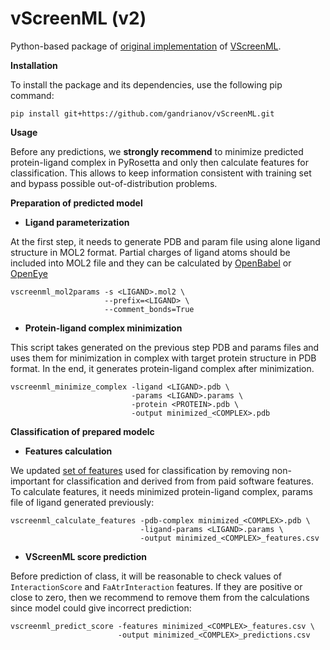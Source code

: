vScreenML (v2)
==============================

Python-based package of [original implementation](https://github.com/karanicolaslab/vscreenml) of [VScreenML](https://www.pnas.org/content/117/31/18477). 

**Installation**

To install the package and its dependencies, use the following pip command:

```
pip install git+https://github.com/gandrianov/vScreenML.git
```

**Usage**

Before any predictions, we **strongly recommend** to minimize predicted protein-ligand complex in PyRosetta and only then calculate features for classification. This allows to keep information consistent with training set and bypass possible out-of-distribution problems.

**Preparation of predicted model**

- **Ligand parameterization**

At the first step, it needs to generate PDB and param file using alone ligand structure in MOL2 format. Partial charges of ligand atoms should be included into MOL2 file and they can be calculated by [OpenBabel](https://openbabel.org/docs/Command-line_tools/babel.html) or [OpenEye](https://docs.eyesopen.com/toolkits/python/quacpactk/examples_summary_assigncharges.html)

```
vscreenml_mol2params -s <LIGAND>.mol2 \
                     --prefix=<LIGAND> \
                     --comment_bonds=True
```

- **Protein-ligand complex minimization**

This script takes generated on the previous step PDB and params files and uses them for minimization in complex with target protein structure in PDB format. In the end, it generates protein-ligand complex after minimization.

```
vscreenml_minimize_complex -ligand <LIGAND>.pdb \
                           -params <LIGAND>.params \
                           -protein <PROTEIN>.pdb \
                           -output minimized_<COMPLEX>.pdb
```

**Classification of prepared modelc**

- **Features calculation**

We updated [set of features](https://github.com/gandrianov/vScreenML/blob/main/vScreenML/models/DUDE_columns.csv) used for classification by removing non-important for classification and derived from from paid software features. To calculate features, it needs minimized protein-ligand complex, params file of ligand generated previously:

```
vscreenml_calculate_features -pdb-complex minimized_<COMPLEX>.pdb \
                             -ligand-params <LIGAND>.params \
                             -output minimized_<COMPLEX>_features.csv
```

- **VScreenML score prediction**

Before prediction of class, it will be reasonable to check values of `InteractionScore` and `FaAtrInteraction` features. If they are positive or close to zero, then we recommend to remove them from the calculations since model could give incorrect prediction:  

```
vscreenml_predict_score -features minimized_<COMPLEX>_features.csv \
                        -output minimized_<COMPLEX>_predictions.csv
```
